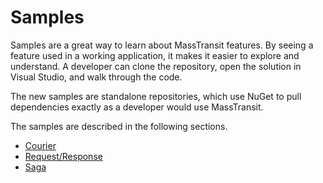 # Samples

Samples are a great way to learn about MassTransit features. By seeing a feature used in a working 
application, it makes it easier to explore and understand. A developer can clone the repository, open
the solution in Visual Studio, and walk through the code.

The new samples are standalone repositories, which use NuGet to pull dependencies exactly as a developer
would use MassTransit.

The samples are described in the following sections.

* [Courier](courier.md)
* [Request/Response](request-response.md)
* [Saga](saga.md)